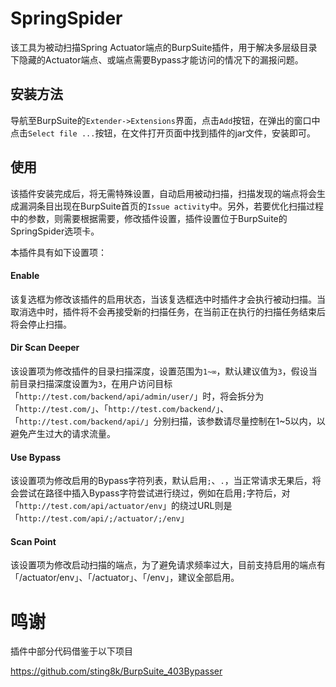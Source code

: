 # SpringSpider

该工具为被动扫描Spring Actuator端点的BurpSuite插件，用于解决多层级目录下隐藏的Actuator端点、或端点需要Bypass才能访问的情况下的漏报问题。

## 安装方法

导航至BurpSuite的`Extender->Extensions`界面，点击`Add`按钮，在弹出的窗口中点击`Select file ...`按钮，在文件打开页面中找到插件的jar文件，安装即可。

## 使用

该插件安装完成后，将无需特殊设置，自动启用被动扫描，扫描发现的端点将会生成漏洞条目出现在BurpSuite首页的`Issue activity`中。另外，若要优化扫描过程中的参数，则需要根据需要，修改插件设置，插件设置位于BurpSuite的SpringSpider选项卡。

本插件具有如下设置项：

#### Enable

该复选框为修改该插件的启用状态，当该复选框选中时插件才会执行被动扫描。当取消选中时，插件将不会再接受新的扫描任务，在当前正在执行的扫描任务结束后将会停止扫描。

#### Dir Scan Deeper

该设置项为修改插件的目录扫描深度，设置范围为`1~∞`，默认建议值为`3`，假设当前目录扫描深度设置为`3`，在用户访问目标「`http://test.com/backend/api/admin/user/`」时，将会拆分为「`http://test.com/`」、「`http://test.com/backend/`」、「`http://test.com/backend/api/`」分别扫描，该参数请尽量控制在1~5以内，以避免产生过大的请求流量。

#### Use Bypass

该设置项为修改启用的Bypass字符列表，默认启用`;`、`.`，当正常请求无果后，将会尝试在路径中插入Bypass字符尝试进行绕过，例如在启用`;`字符后，对「`http://test.com/api/actuator/env`」的绕过URL则是「`http://test.com/api/;/actuator/;/env`」

#### Scan Point

该设置项为修改启动扫描的端点，为了避免请求频率过大，目前支持启用的端点有「/actuator/env」、「/actuator」、「/env」，建议全部启用。

# 鸣谢
插件中部分代码借鉴于以下项目

https://github.com/sting8k/BurpSuite_403Bypasser
